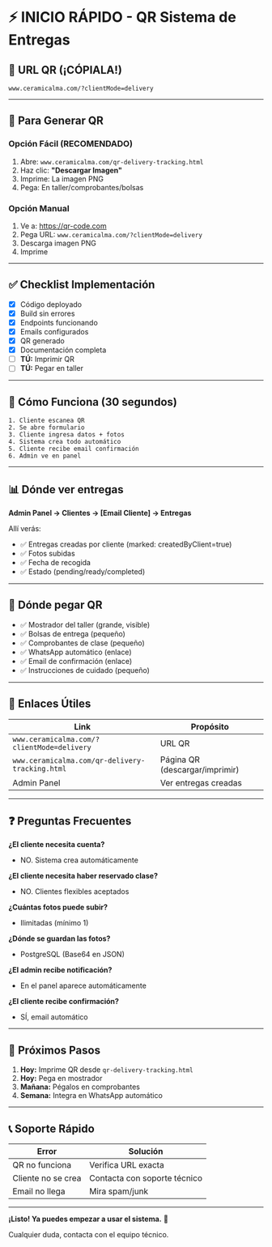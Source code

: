 # ⚡ INICIO RÁPIDO - QR Sistema de Entregas

## 🎯 URL QR (¡CÓPIALA!)
```
www.ceramicalma.com/?clientMode=delivery
```

---

## 📱 Para Generar QR

### Opción Fácil (RECOMENDADO)
1. Abre: `www.ceramicalma.com/qr-delivery-tracking.html`
2. Haz clic: **"Descargar Imagen"**
3. Imprime: La imagen PNG
4. Pega: En taller/comprobantes/bolsas

### Opción Manual
1. Ve a: https://qr-code.com
2. Pega URL: `www.ceramicalma.com/?clientMode=delivery`
3. Descarga imagen PNG
4. Imprime

---

## ✅ Checklist Implementación

- [x] Código deployado
- [x] Build sin errores
- [x] Endpoints funcionando
- [x] Emails configurados
- [x] QR generado
- [x] Documentación completa
- [ ] **TÚ:** Imprimir QR
- [ ] **TÚ:** Pegar en taller

---

## 🚀 Cómo Funciona (30 segundos)

```
1. Cliente escanea QR
2. Se abre formulario
3. Cliente ingresa datos + fotos
4. Sistema crea todo automático
5. Cliente recibe email confirmación
6. Admin ve en panel
```

---

## 📊 Dónde ver entregas

**Admin Panel → Clientes → [Email Cliente] → Entregas**

Allí verás:
- ✅ Entregas creadas por cliente (marked: createdByClient=true)
- ✅ Fotos subidas
- ✅ Fecha de recogida
- ✅ Estado (pending/ready/completed)

---

## 📍 Dónde pegar QR

- ✅ Mostrador del taller (grande, visible)
- ✅ Bolsas de entrega (pequeño)
- ✅ Comprobantes de clase (pequeño)
- ✅ WhatsApp automático (enlace)
- ✅ Email de confirmación (enlace)
- ✅ Instrucciones de cuidado (pequeño)

---

## 🔗 Enlaces Útiles

| Link | Propósito |
|------|----------|
| `www.ceramicalma.com/?clientMode=delivery` | URL QR |
| `www.ceramicalma.com/qr-delivery-tracking.html` | Página QR (descargar/imprimir) |
| Admin Panel | Ver entregas creadas |

---

## ❓ Preguntas Frecuentes

**¿El cliente necesita cuenta?**
- NO. Sistema crea automáticamente

**¿El cliente necesita haber reservado clase?**
- NO. Clientes flexibles aceptados

**¿Cuántas fotos puede subir?**
- Ilimitadas (mínimo 1)

**¿Dónde se guardan las fotos?**
- PostgreSQL (Base64 en JSON)

**¿El admin recibe notificación?**
- En el panel aparece automáticamente

**¿El cliente recibe confirmación?**
- SÍ, email automático

---

## 🎯 Próximos Pasos

1. **Hoy:** Imprime QR desde `qr-delivery-tracking.html`
2. **Hoy:** Pega en mostrador
3. **Mañana:** Pégalos en comprobantes
4. **Semana:** Integra en WhatsApp automático

---

## 📞 Soporte Rápido

| Error | Solución |
|-------|----------|
| QR no funciona | Verifica URL exacta |
| Cliente no se crea | Contacta con soporte técnico |
| Email no llega | Mira spam/junk |

---

**¡Listo! Ya puedes empezar a usar el sistema.** 🚀

Cualquier duda, contacta con el equipo técnico.
